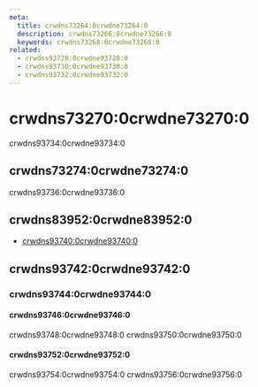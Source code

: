 ```yaml
---
meta:
  title: crwdns73264:0crwdne73264:0
  description: crwdns73266:0crwdne73266:0
  keywords: crwdns73268:0crwdne73268:0
related:
  - crwdns93728:0crwdne93728:0
  - crwdns93730:0crwdne93730:0
  - crwdns93732:0crwdne93732:0
---
```


# crwdns73270:0crwdne73270:0

crwdns93734:0crwdne93734:0

<entry-ad />

## crwdns73274:0crwdne73274:0

crwdns93736:0crwdne93736:0

<example file="v-parallax/usage" />

## crwdns83952:0crwdne83952:0

- [crwdns93740:0crwdne93740:0](crwdns93738:0crwdne93738:0)

## crwdns93742:0crwdne93742:0

### crwdns93744:0crwdne93744:0

#### crwdns93746:0crwdne93746:0

crwdns93748:0crwdne93748:0 crwdns93750:0crwdne93750:0

<example file="v-parallax/misc-content" />

#### crwdns93752:0crwdne93752:0

crwdns93754:0crwdne93754:0 crwdns93756:0crwdne93756:0

<example file="v-parallax/misc-custom-height" />

<backmatter />
